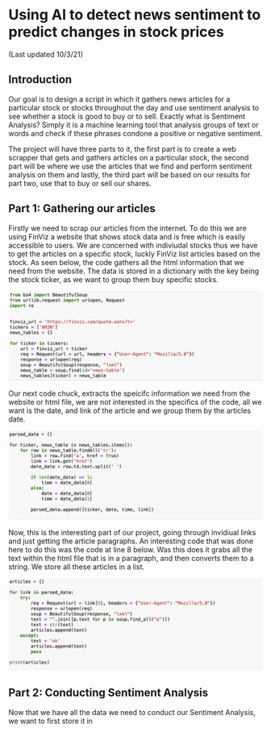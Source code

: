 # Using AI to detect news sentiment to predict changes in stock prices
(Last updated 10/3/21)

## Introduction 
Our goal is to design a script in which it gathers news articles for a particular stock or stocks throughout the day and use sentiment analysis to see whether a stock is good to buy or to sell. Exactly what is Sentiment Analysis? Simply it is a machine learning tool that analysis groups of text or words and check if these phrases condone a positive or negative sentiment. 

The project will have three parts to it, the first part is to create a web scrapper that gets and gathers articles on a particular stock, the second part will be where we use the articles that we find and perform sentiment analysis on them and lastly, the third part will be based on our results for part two, use that to buy or sell our shares. 

## Part 1: Gathering our articles 
Firstly we need to scrap our articles from the internet. To do this we are using FinViz a website that shows stock data and is free which is easily accessible to users. We are concerned with indiviudal stocks thus we have to get the articles on a specific stock, luckly FinViz list articles based on the stock. As seen below, the code gathers all the html information that we need from the website. The data is stored in a dictionary with the key being the stock ticker, as we want to group them buy specific stocks.   

![](/images/pic1.png)

Our next code chuck, extracts the speicifc information we need from the website or html file, we are not interested in the specifics of the code, all we want is the date, and link of the article and we group them by the articles date. 

![](/images/pic2.png)

Now, this is the interesting part of our project, going through invidiual links and just getting the article paragraphs. An interesting code that was done here to do this was the code at line 8 below. Was this does it grabs all the text within the html file that is in a paragraph, and then converts them to a string. We store all these articles in a list. 

![](/images/pic3.png)

## Part 2: Conducting Sentiment Analysis

Now that we have all the data we need to conduct our Sentiment Analysis, we want to first store it in 
